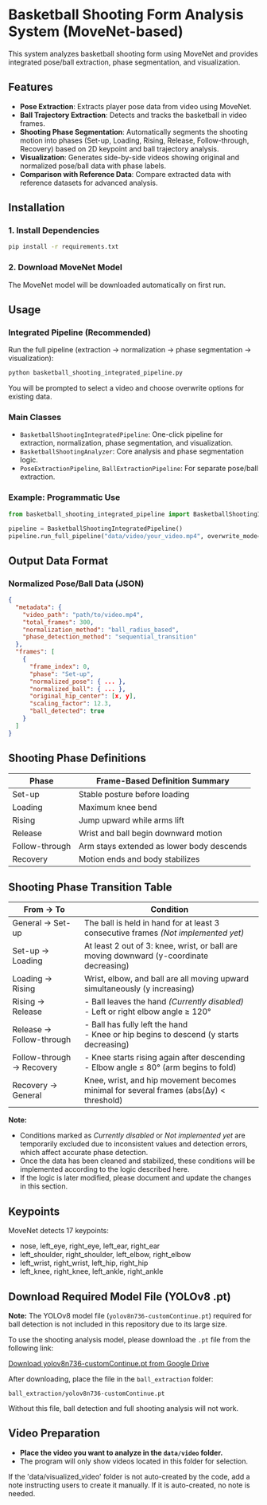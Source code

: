# Basketball Shooting Form Analysis System (MoveNet-based)

This system analyzes basketball shooting form using MoveNet and provides integrated pose/ball extraction, phase segmentation, and visualization.

## Features

- **Pose Extraction**: Extracts player pose data from video using MoveNet.
- **Ball Trajectory Extraction**: Detects and tracks the basketball in video frames.
- **Shooting Phase Segmentation**: Automatically segments the shooting motion into phases (Set-up, Loading, Rising, Release, Follow-through, Recovery) based on 2D keypoint and ball trajectory analysis.
- **Visualization**: Generates side-by-side videos showing original and normalized pose/ball data with phase labels.
- **Comparison with Reference Data**: Compare extracted data with reference datasets for advanced analysis.

## Installation

### 1. Install Dependencies

```bash
pip install -r requirements.txt
```

### 2. Download MoveNet Model

The MoveNet model will be downloaded automatically on first run.

## Usage

### Integrated Pipeline (Recommended)

Run the full pipeline (extraction → normalization → phase segmentation → visualization):

```bash
python basketball_shooting_integrated_pipeline.py
```

You will be prompted to select a video and choose overwrite options for existing data.

### Main Classes

- `BasketballShootingIntegratedPipeline`: One-click pipeline for extraction, normalization, phase segmentation, and visualization.
- `BasketballShootingAnalyzer`: Core analysis and phase segmentation logic.
- `PoseExtractionPipeline`, `BallExtractionPipeline`: For separate pose/ball extraction.

### Example: Programmatic Use

```python
from basketball_shooting_integrated_pipeline import BasketballShootingIntegratedPipeline

pipeline = BasketballShootingIntegratedPipeline()
pipeline.run_full_pipeline("data/video/your_video.mp4", overwrite_mode=True)
```

## Output Data Format

### Normalized Pose/Ball Data (JSON)

```json
{
  "metadata": {
    "video_path": "path/to/video.mp4",
    "total_frames": 300,
    "normalization_method": "ball_radius_based",
    "phase_detection_method": "sequential_transition"
  },
  "frames": [
    {
      "frame_index": 0,
      "phase": "Set-up",
      "normalized_pose": { ... },
      "normalized_ball": { ... },
      "original_hip_center": [x, y],
      "scaling_factor": 12.3,
      "ball_detected": true
    }
  ]
}
```

## Shooting Phase Definitions

| Phase           | Frame-Based Definition Summary                                 |
|-----------------|---------------------------------------------------------------|
| Set-up          | Stable posture before loading                                 |
| Loading         | Maximum knee bend                                             |
| Rising          | Jump upward while arms lift                                   |
| Release         | Wrist and ball begin downward motion                          |
| Follow-through  | Arm stays extended as lower body descends                     |
| Recovery        | Motion ends and body stabilizes                               |

## Shooting Phase Transition Table

| From → To             | Condition                                                                                 |
|----------------------|------------------------------------------------------------------------------------------|
| General → Set-up     | The ball is held in hand for at least 3 consecutive frames *(Not implemented yet)*        |
| Set-up → Loading     | At least 2 out of 3: knee, wrist, or ball are moving downward (y-coordinate decreasing)   |
| Loading → Rising     | Wrist, elbow, and ball are all moving upward simultaneously (y increasing)                |
| Rising → Release     | - Ball leaves the hand *(Currently disabled)*<br>- Left or right elbow angle ≥ 120°       |
| Release → Follow-through | - Ball has fully left the hand<br>- Knee or hip begins to descend (y starts decreasing) |
| Follow-through → Recovery | - Knee starts rising again after descending<br>- Elbow angle ≤ 80° (arm begins to fold) |
| Recovery → General   | Knee, wrist, and hip movement becomes minimal for several frames (abs(Δy) < threshold)    |

**Note:**
- Conditions marked as *Currently disabled* or *Not implemented yet* are temporarily excluded due to inconsistent values and detection errors, which affect accurate phase detection.
- Once the data has been cleaned and stabilized, these conditions will be implemented according to the logic described here.
- If the logic is later modified, please document and update the changes in this section.

## Keypoints

MoveNet detects 17 keypoints:
- nose, left_eye, right_eye, left_ear, right_ear
- left_shoulder, right_shoulder, left_elbow, right_elbow
- left_wrist, right_wrist, left_hip, right_hip
- left_knee, right_knee, left_ankle, right_ankle


## Download Required Model File (YOLOv8 .pt)

**Note:** The YOLOv8 model file (`yolov8n736-customContinue.pt`) required for ball detection is not included in this repository due to its large size.

To use the shooting analysis model, please download the `.pt` file from the following link:

[Download yolov8n736-customContinue.pt from Google Drive](https://drive.google.com/file/d/1ndN5pBUZ4IDE31kZioMTKsHTJu2x2_IK/view)

After downloading, place the file in the `ball_extraction` folder:

```
ball_extraction/yolov8n736-customContinue.pt
```

Without this file, ball detection and full shooting analysis will not work.


## Video Preparation

- **Place the video you want to analyze in the `data/video` folder.**
- The program will only show videos located in this folder for selection.

If the 'data/visualized_video' folder is not auto-created by the code, add a note instructing users to create it manually. If it is auto-created, no note is needed. 